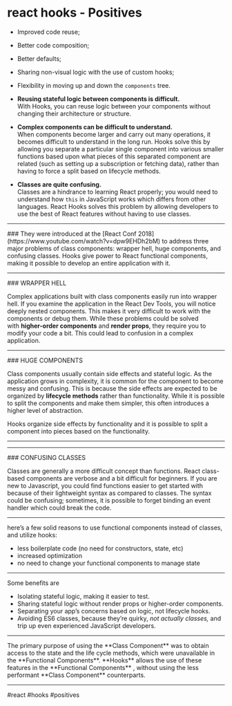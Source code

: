 # react hooks - Positives
-   Improved code reuse;
-   Better code composition;
-   Better defaults;
-   Sharing non-visual logic with the use of custom hooks;
-   Flexibility in moving up and down the `components` tree.

-   **Reusing stateful logic between components is difficult.**  
    With Hooks, you can reuse logic between your components without changing their architecture or structure.
-   **Complex components can be difficult to understand.**  
    When components become larger and carry out many operations, it becomes difficult to understand in the long run. Hooks solve this by allowing you separate a particular single component into various smaller functions based upon what pieces of this separated component are related (such as setting up a subscription or fetching data), rather than having to force a split based on lifecycle methods.
-   **Classes are quite confusing.**  
    Classes are a hindrance to learning React properly; you would need to understand how `this` in JavaScript works which differs from other languages. React Hooks solves this problem by allowing developers to use the best of React features without having to use classes.
<hr>
### They were introduced at the [React Conf 2018](https://www.youtube.com/watch?v=dpw9EHDh2bM) to address three major problems of class components: wrapper hell, huge components, and confusing classes. Hooks give power to React functional components, making it possible to develop an entire application with it.
<hr>
### WRAPPER HELL 

Complex applications built with class components easily run into wrapper hell. If you examine the application in the React Dev Tools, you will notice deeply nested components. This makes it very difficult to work with the components or debug them. While these problems could be solved with **higher-order components** and **render props**, they require you to modify your code a bit. This could lead to confusion in a complex application.
<hr>
### HUGE COMPONENTS 

Class components usually contain side effects and stateful logic. As the application grows in complexity, it is common for the component to become messy and confusing. This is because the side effects are expected to be organized by **lifecycle methods** rather than functionality. While it is possible to split the components and make them simpler, this often introduces a higher level of abstraction.

Hooks organize side effects by functionality and it is possible to split a component into pieces based on the functionality.

<hr>
<hr>
### CONFUSING CLASSES 

Classes are generally a more difficult concept than functions. React class-based components are verbose and a bit difficult for beginners. If you are new to Javascript, you could find functions easier to get started with because of their lightweight syntax as compared to classes. The syntax could be confusing; sometimes, it is possible to forget binding an event handler which could break the code.

<hr>
here’s a few solid reasons to use functional components instead of classes, and utilize hooks:

-   less boilerplate code (no need for constructors, state, etc)
-   increased optimization
-   no need to change your functional components to manage state
<hr>
Some benefits are

-   Isolating stateful logic, making it easier to test.
-   Sharing stateful logic without render props or higher-order components.
-   Separating your app’s concerns based on logic, not lifecycle hooks.
-   Avoiding ES6 classes, because they’re quirky, _not actually classes,_ and trip up even experienced JavaScript developers.
<hr>
The primary purpose of using the **Class Component** was to obtain access to the state and the life cycle methods, which were unavailable in the **Functional Components**. **Hooks** allows the use of these features in the **Functional Components** , without using the less performant **Class Component** counterparts.
<hr>


#react #hooks #positives